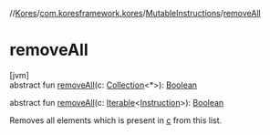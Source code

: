 //[Kores](../../../index.md)/[com.koresframework.kores](../index.md)/[MutableInstructions](index.md)/[removeAll](remove-all.md)

# removeAll

[jvm]\
abstract fun [removeAll](remove-all.md)(c: [Collection](https://kotlinlang.org/api/latest/jvm/stdlib/kotlin.collections/-collection/index.html)<*>): [Boolean](https://kotlinlang.org/api/latest/jvm/stdlib/kotlin/-boolean/index.html)

abstract fun [removeAll](remove-all.md)(c: [Iterable](https://kotlinlang.org/api/latest/jvm/stdlib/kotlin.collections/-iterable/index.html)<[Instruction](../-instruction/index.md)>): [Boolean](https://kotlinlang.org/api/latest/jvm/stdlib/kotlin/-boolean/index.html)

Removes all elements which is present in [c](remove-all.md) from this list.
